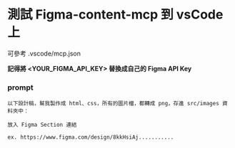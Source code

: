 # 測試 Figma-content-mcp 到 vsCode 上

可參考 .vscode/mcp.json

**記得將 <YOUR_FIGMA_API_KEY> 替換成自己的 Figma API Key**

### prompt

```
以下設計稿，幫我製作成 html、css，所有的圖片檔，都轉成 png，存進 src/images 資料夾中：

放入 Figma Section 連結

ex. https://www.figma.com/design/8kkHsiAj...........
```
